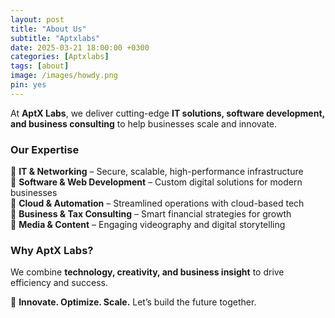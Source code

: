 ```yaml
---
layout: post
title: "About Us"
subtitle: "Aptxlabs"
date: 2025-03-21 18:00:00 +0300
categories: [Aptxlabs]
tags: [about]
image: /images/howdy.png
pin: yes
---
```



 
At **AptX Labs**, we deliver cutting-edge **IT solutions, software development, and business consulting** to help businesses scale and innovate.  

### **Our Expertise**  
🔹 **IT & Networking** – Secure, scalable, high-performance infrastructure  
🔹 **Software & Web Development** – Custom digital solutions for modern businesses  
🔹 **Cloud & Automation** – Streamlined operations with cloud-based tech  
🔹 **Business & Tax Consulting** – Smart financial strategies for growth  
🔹 **Media & Content** – Engaging videography and digital storytelling  

### **Why AptX Labs?**  
We combine **technology, creativity, and business insight** to drive efficiency and success.  

🚀 **Innovate. Optimize. Scale.** Let’s build the future together.  